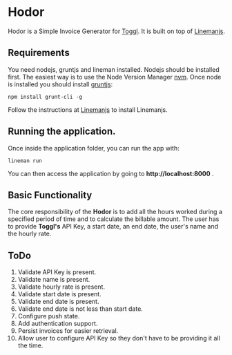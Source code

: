 # Hodor

Hodor is a Simple Invoice Generator for [Toggl](https://toggl.com).
It is built on top of [Linemanjs](https://github.com/testdouble/lineman).

## Requirements
You need nodejs, gruntjs and lineman installed.
Nodejs should be installed first. The easiest way is to use the Node Version Manager [nvm](https://github.com/creationix/nvm).
Once node is installed you should install [gruntjs](http://gruntjs.com/):
```
npm install grunt-cli -g
```
Follow the instructions at [Linemanjs](https://github.com/testdouble/lineman) to install Linemanjs.

## Running the application.
Once inside the application folder, you can run the app with:
```
lineman run
```
You can then access the application by going to __http://localhost:8000__ .


## Basic Functionality
The core responsibility of the __Hodor__ is to add all the hours worked during a
specified period of time and to calculate the billable amount. The user has to provide __Toggl's__ API Key,
a start date, an end date, the user's name and the hourly rate.


## ToDo
1. Validate API Key is present.
2. Validate name is present.
3. Validate hourly rate is present.
4. Validate start date is present.
5. Validate end date is present.
6. Validate end date is not less than start date.
7. Configure push state.
8. Add authentication support.
9. Persist invoices for easier retrieval.
10. Allow user to configure API Key so they don't have to be providing it all the time.

